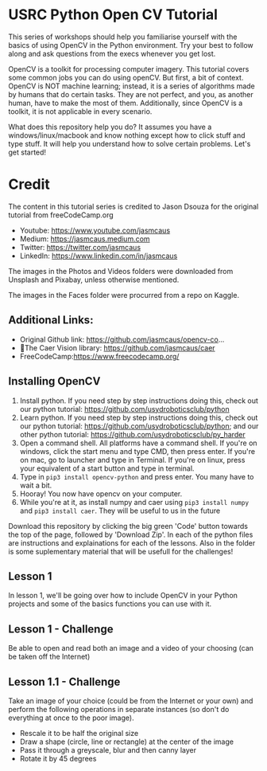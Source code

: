 # USRC Python Open CV Tutorial 
This series of workshops should help you familiarise yourself with the basics of using OpenCV in the Python environment. Try your best to follow along and ask questions from the execs whenever you get lost. 

OpenCV is a toolkit for processing computer imagery. This tutorial covers some common jobs you can do using openCV. But first, a bit of context. OpenCV is NOT machine learning; instead, it is a series of algorithms made by humans that do certain tasks. They are not perfect, and you, as another human, have to make the most of them. Additionally, since OpenCV is a toolkit, it is not applicable in every scenario. 

What does this repository help you do? It assumes you have a windows/linux/macbook and know nothing except how to click stuff and type stuff. It will help you understand how to solve certain problems. Let's get started!

# Credit 
The content in this tutorial series is credited to Jason Dsouza for the original tutorial from freeCodeCamp.org
- Youtube: https://www.youtube.com/jasmcaus
- Medium: https://jasmcaus.medium.com
- Twitter: https://twitter.com/jasmcaus
- LinkedIn: https://www.linkedin.com/in/jasmcaus

The images in the Photos and Videos folders were downloaded from Unsplash and Pixabay, unless otherwise mentioned.

The images in the Faces folder were procurred from a repo on Kaggle.

## Additional Links:
- Original Github link: https://github.com/jasmcaus/opencv-co...
- 🔗The Caer Vision library: https://github.com/jasmcaus/caer
- FreeCodeCamp:https://www.freecodecamp.org/


## Installing OpenCV
1. Install python. If you need step by step instructions doing this, check out our python tutorial: https://github.com/usydroboticsclub/python
2. Learn python. If you need step by step instructions doing this, check out our python tutorial: https://github.com/usydroboticsclub/python; and our other python tutorial: https://github.com/usydroboticsclub/py_harder
3. Open a command shell. All platforms have a command shell. If you're on windows, click the start menu and type CMD, then press enter. If you're on mac, go to launcher and type in Terminal. If you're on linux, press your equivalent of a start button and type in terminal.
4. Type in `pip3 install opencv-python` and press enter. You many have to wait a bit. 
5. Hooray! You now have opencv on your computer.
6. While you're at it, as install numpy and caer using `pip3 install numpy` and `pip3 install caer`. They will be useful to us in the future

Download this repository by clicking the big green 'Code' button towards the top of the page, followed by 'Download Zip'. In each of the python files are instructions and explainations for each of the lessons. Also in the folder is some suplementary material that will be usefull for the challenges!

## Lesson 1
In lesson 1, we'll be going over how to include OpenCV in your Python projects and some of the basics functions you can use with it.


## Lesson 1 - Challenge
Be able to open and read both an image and a video of your choosing (can be taken off the Internet)

## Lesson 1.1 - Challenge
Take an image of your choice (could be from the Internet or your own) and perform the following operations in separate instances (so don't do everything at once to the poor image).

- Rescale it to be half the original size
- Draw a shape (circle, line or rectangle) at the center of the image
- Pass it through a greyscale, blur and then canny layer
- Rotate it by 45 degrees


